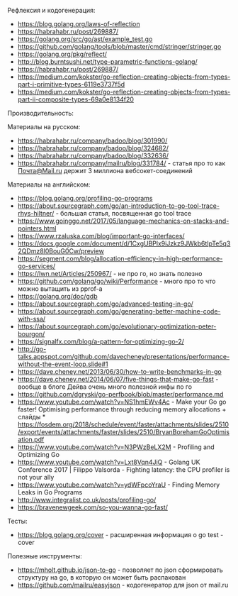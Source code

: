 Рефлексия и кодогенерация:
* https://blog.golang.org/laws-of-reflection
* https://habrahabr.ru/post/269887/
* https://golang.org/src/go/ast/example_test.go
* https://github.com/golang/tools/blob/master/cmd/stringer/stringer.go
* https://golang.org/pkg/reflect/
* http://blog.burntsushi.net/type-parametric-functions-golang/
* https://habrahabr.ru/post/269887/
* https://medium.com/kokster/go-reflection-creating-objects-from-types-part-i-primitive-types-6119e3737f5d
* https://medium.com/kokster/go-reflection-creating-objects-from-types-part-ii-composite-types-69a0e8134f20

Производительность:

Материалы на русском:
* https://habrahabr.ru/company/badoo/blog/301990/
* https://habrahabr.ru/company/badoo/blog/324682/
* https://habrahabr.ru/company/badoo/blog/332636/
* https://habrahabr.ru/company/mailru/blog/331784/ - статья про то как Почта@Mail.ru держит 3 миллиона вебсокет-соединений

Материалы на английском:
* https://blog.golang.org/profiling-go-programs
* https://about.sourcegraph.com/go/an-introduction-to-go-tool-trace-rhys-hiltner/ - большая статья, посвященная go tool trace
* https://www.goinggo.net/2017/05/language-mechanics-on-stacks-and-pointers.html
* https://www.rzaluska.com/blog/important-go-interfaces/
* https://docs.google.com/document/d/1CxgUBPlx9iJzkz9JWkb6tIpTe5q32QDmz8l0BouG0Cw/preview
* https://segment.com/blog/allocation-efficiency-in-high-performance-go-services/
* https://lwn.net/Articles/250967/ - не про го, но знать полезно
* https://github.com/golang/go/wiki/Performance - много про то что можно вытащить из pprof-а
* https://golang.org/doc/gdb
* https://about.sourcegraph.com/go/advanced-testing-in-go/
* https://about.sourcegraph.com/go/generating-better-machine-code-with-ssa/
* https://about.sourcegraph.com/go/evolutionary-optimization-peter-bourgon/
* https://signalfx.com/blog/a-pattern-for-optimizing-go-2/
* http://go-talks.appspot.com/github.com/davecheney/presentations/performance-without-the-event-loop.slide#1
* https://dave.cheney.net/2013/06/30/how-to-write-benchmarks-in-go
* https://dave.cheney.net/2014/06/07/five-things-that-make-go-fast - вообще в блоге Дейва очень много полезной инфы по го
* https://github.com/dgryski/go-perfbook/blob/master/performance.md
* https://www.youtube.com/watch?v=NS1hmEWv4Ac - Make your Go go faster! Optimising performance through reducing memory allocations + слайды * https://fosdem.org/2018/schedule/event/faster/attachments/slides/2510/export/events/attachments/faster/slides/2510/BryanBorehamGoOptimisation.pdf
* https://www.youtube.com/watch?v=N3PWzBeLX2M - Profiling and Optimizing Go
* https://www.youtube.com/watch?v=Lxt8Vqn4JiQ - Golang UK Conference 2017 | Filippo Valsorda - Fighting latency: the CPU profiler is not your ally
* https://www.youtube.com/watch?v=ydWFpcoYraU - Finding Memory Leaks in Go Programs
* http://www.integralist.co.uk/posts/profiling-go/
* https://bravenewgeek.com/so-you-wanna-go-fast/

Тесты:
* https://blog.golang.org/cover - расширенная информация о go test -cover

Полезные инструменты:
* https://mholt.github.io/json-to-go - позволяет по json сформировать структуру на go, в которую он может быть распакован
* https://github.com/mailru/easyjson - кодогенератор для json от mail.ru
